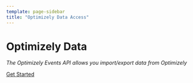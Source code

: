 ```yaml
---
template: page-sidebar
title: "Optimizely Data Access"
---
```


# Optimizely Data

*The Optimizely Events API allows you import/export data from Optimizely*


<a class="button button--highlight anchor--middle display--block width--200 text--center" href="../getting-started/index.html">
Get Started
</a>
